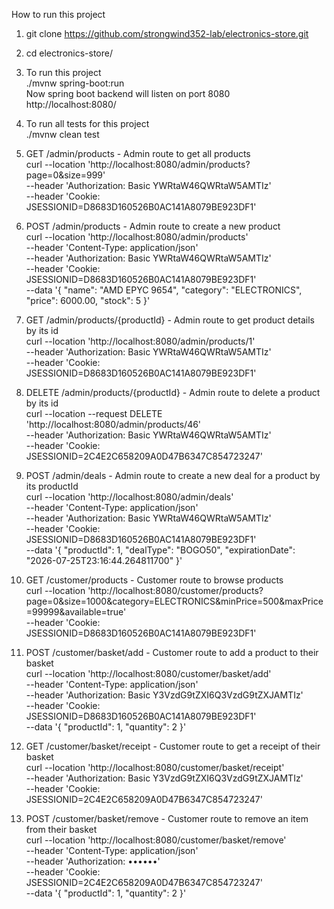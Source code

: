 How to run this project
1. git clone https://github.com/strongwind352-lab/electronics-store.git
2. cd electronics-store/
3. To run this project<br> 
./mvnw spring-boot:run<br>
Now spring boot backend will listen on port 8080<br>
http://localhost:8080/

4. To run all tests for this project<br>
   ./mvnw clean test

5. GET /admin/products - Admin route to get all products <br>
curl --location 'http://localhost:8080/admin/products?page=0&size=999' \
--header 'Authorization: Basic YWRtaW46QWRtaW5AMTIz' \
--header 'Cookie: JSESSIONID=D8683D160526B0AC141A8079BE923DF1'
6. POST /admin/products - Admin route to create a new product <br>
   curl --location 'http://localhost:8080/admin/products' \
   --header 'Content-Type: application/json' \
   --header 'Authorization: Basic YWRtaW46QWRtaW5AMTIz' \
   --header 'Cookie: JSESSIONID=D8683D160526B0AC141A8079BE923DF1' \
   --data '{
   "name": "AMD EPYC 9654",
   "category": "ELECTRONICS",
   "price": 6000.00,
   "stock": 5
   }'

7. GET /admin/products/{productId} - Admin route to get product details by its id <br>
   curl --location 'http://localhost:8080/admin/products/1' \
   --header 'Authorization: Basic YWRtaW46QWRtaW5AMTIz' \
   --header 'Cookie: JSESSIONID=D8683D160526B0AC141A8079BE923DF1'
8. DELETE /admin/products/{productId} - Admin route to delete a product by its id <br>
   curl --location --request DELETE 'http://localhost:8080/admin/products/46' \
   --header 'Authorization: Basic YWRtaW46QWRtaW5AMTIz' \
   --header 'Cookie: JSESSIONID=2C4E2C658209A0D47B6347C854723247'

9. POST /admin/deals - Admin route to create a new deal for a product by its productId <br>
   curl --location 'http://localhost:8080/admin/deals' \
   --header 'Content-Type: application/json' \
   --header 'Authorization: Basic YWRtaW46QWRtaW5AMTIz' \
   --header 'Cookie: JSESSIONID=D8683D160526B0AC141A8079BE923DF1' \
   --data '{
   "productId": 1,
   "dealType": "BOGO50",
   "expirationDate": "2026-07-25T23:16:44.264811700"
   }'

10. GET /customer/products - Customer route to browse products<br>
    curl --location 'http://localhost:8080/customer/products?page=0&size=1000&category=ELECTRONICS&minPrice=500&maxPrice=99999&available=true' \
    --header 'Cookie: JSESSIONID=D8683D160526B0AC141A8079BE923DF1'

11. POST /customer/basket/add - Customer route to add a product to their basket <br>
    curl --location 'http://localhost:8080/customer/basket/add' \
    --header 'Content-Type: application/json' \
    --header 'Authorization: Basic Y3VzdG9tZXI6Q3VzdG9tZXJAMTIz' \
    --header 'Cookie: JSESSIONID=D8683D160526B0AC141A8079BE923DF1' \
    --data '{
    "productId": 1,
    "quantity": 2
    }'
12. GET /customer/basket/receipt - Customer route to get a receipt of their basket<br>
    curl --location 'http://localhost:8080/customer/basket/receipt' \
    --header 'Authorization: Basic Y3VzdG9tZXI6Q3VzdG9tZXJAMTIz' \
    --header 'Cookie: JSESSIONID=2C4E2C658209A0D47B6347C854723247'
13. POST /customer/basket/remove - Customer route to remove an item from their basket <br>
    curl --location 'http://localhost:8080/customer/basket/remove' \
    --header 'Content-Type: application/json' \
    --header 'Authorization: ••••••' \
    --header 'Cookie: JSESSIONID=2C4E2C658209A0D47B6347C854723247' \
    --data '{
    "productId": 1,
    "quantity": 2
    }'
